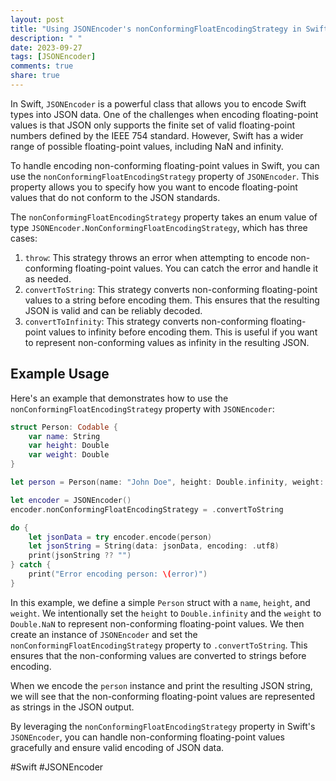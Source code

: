 ```yaml
---
layout: post
title: "Using JSONEncoder's nonConformingFloatEncodingStrategy in Swift"
description: " "
date: 2023-09-27
tags: [JSONEncoder]
comments: true
share: true
---
```


In Swift, `JSONEncoder` is a powerful class that allows you to encode Swift types into JSON data. One of the challenges when encoding floating-point values is that JSON only supports the finite set of valid floating-point numbers defined by the IEEE 754 standard. However, Swift has a wider range of possible floating-point values, including NaN and infinity.

To handle encoding non-conforming floating-point values in Swift, you can use the `nonConformingFloatEncodingStrategy` property of `JSONEncoder`. This property allows you to specify how you want to encode floating-point values that do not conform to the JSON standards.

The `nonConformingFloatEncodingStrategy` property takes an enum value of type `JSONEncoder.NonConformingFloatEncodingStrategy`, which has three cases:

1. `throw`: This strategy throws an error when attempting to encode non-conforming floating-point values. You can catch the error and handle it as needed.
2. `convertToString`: This strategy converts non-conforming floating-point values to a string before encoding them. This ensures that the resulting JSON is valid and can be reliably decoded.
3. `convertToInfinity`: This strategy converts non-conforming floating-point values to infinity before encoding them. This is useful if you want to represent non-conforming values as infinity in the resulting JSON.

## Example Usage

Here's an example that demonstrates how to use the `nonConformingFloatEncodingStrategy` property with `JSONEncoder`:

```swift
struct Person: Codable {
    var name: String
    var height: Double
    var weight: Double
}

let person = Person(name: "John Doe", height: Double.infinity, weight: Double.NaN)

let encoder = JSONEncoder()
encoder.nonConformingFloatEncodingStrategy = .convertToString

do {
    let jsonData = try encoder.encode(person)
    let jsonString = String(data: jsonData, encoding: .utf8)
    print(jsonString ?? "")
} catch {
    print("Error encoding person: \(error)")
}
```

In this example, we define a simple `Person` struct with a `name`, `height`, and `weight`. We intentionally set the `height` to `Double.infinity` and the `weight` to `Double.NaN` to represent non-conforming floating-point values. We then create an instance of `JSONEncoder` and set the `nonConformingFloatEncodingStrategy` property to `.convertToString`. This ensures that the non-conforming values are converted to strings before encoding.

When we encode the `person` instance and print the resulting JSON string, we will see that the non-conforming floating-point values are represented as strings in the JSON output.

By leveraging the `nonConformingFloatEncodingStrategy` property in Swift's `JSONEncoder`, you can handle non-conforming floating-point values gracefully and ensure valid encoding of JSON data.

#Swift #JSONEncoder